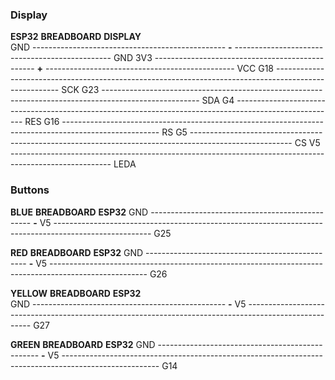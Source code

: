 ### Display
**ESP32**                                             **BREADBOARD**                                        **DISPLAY**       
  GND ------------------------------------------------ **-** ----------------------------------------------- GND
  3V3 ------------------------------------------------ **+** ----------------------------------------------- VCC
  G18 ------------------------------------------------------------------------------------------------------ SCK
  G23 ------------------------------------------------------------------------------------------------------ SDA
  G4 ------------------------------------------------------------------------------------------------------- RES
  G16 ------------------------------------------------------------------------------------------------------ RS
  G5 ------------------------------------------------------------------------------------------------------- CS
  V5 ------------------------------------------------------------------------------------------------------- LEDA


### Buttons
**BLUE**                                             **BREADBOARD**                                       **ESP32**
  GND ------------------------------------------------ **-** 
  V5  ------------------------------------------------------------------------------------------------------ G25

**RED**                                             **BREADBOARD**                                        **ESP32**
  GND ------------------------------------------------ **-** 
  V5  ------------------------------------------------------------------------------------------------------ G26

**YELLOW**                                             **BREADBOARD**                                     **ESP32**  
  GND ------------------------------------------------ **-** 
  V5  ------------------------------------------------------------------------------------------------------ G27

**GREEN**                                             **BREADBOARD**                                      **ESP32** 
  GND ------------------------------------------------ **-** 
  V5  ------------------------------------------------------------------------------------------------------ G14
  

    

